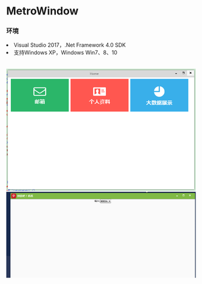 # MetroWindow

<h3>环境</h3>

<li>Visual Studio 2017，.Net Framework 4.0 SDK</li>
<li>支持Windows XP，Windows Win7、8、10</li>
<br/>
<!--<a href="tencent://message/?uin=697081020&Site=&menu=yes">QQ群：697081020</a>-->
<br/>
<img src="/Image/gif2.png"/>
<img src="/Image/GIF.gif"/>
